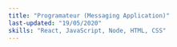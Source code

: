 ```yaml
---
title: "Programateur (Messaging Application)"
last-updated: "19/05/2020"
skills: "React, JavaScript, Node, HTML, CSS"
---
```

